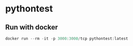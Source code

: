 # pythontest

## Run with docker

```powershell
docker run --rm -it -p 3000:3000/tcp pythontest:latest
```
